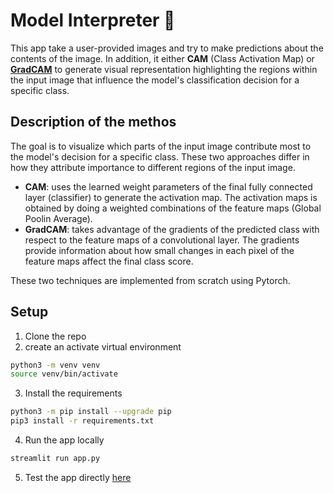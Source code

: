 # Model Interpreter 🧐

This app take a user-provided images and try to make predictions about the contents of the image.
In addition, it either **CAM** (Class Activation Map) or **[GradCAM](https://arxiv.org/pdf/1610.02391.pdf)** to generate visual representation highlighting the regions within the input image that influence the model's classification decision for a specific class.

## Description of the methos
The goal is to visualize which parts of the input image contribute most to the model's decision for a specific class. These two approaches differ in how they attribute importance to different regions of the input image.

- **CAM**: uses the learned weight parameters of the final fully connected layer (classifier) to generate the activation map. The activation maps is obtained by doing a weighted combinations of the feature maps (Global Poolin Average).
- **GradCAM**: takes advantage of the gradients of the predicted class with respect to the feature maps of a convolutional layer. The gradients provide information about how small changes in each pixel of the feature maps affect the final class score.

These two techniques are implemented from scratch using Pytorch.

## Setup

1. Clone the repo 
2. create an activate virtual environment
```bash
python3 -m venv venv
source venv/bin/activate
   ```
3. Install the requirements
```bash
python3 -m pip install --upgrade pip
pip3 install -r requirements.txt
   ```
4. Run the app locally
```bash
streamlit run app.py
```
5. Test the app directly [here](https://explainability-ai-vu74z27mh3h3v9dbs5mo69.streamlit.app/)
